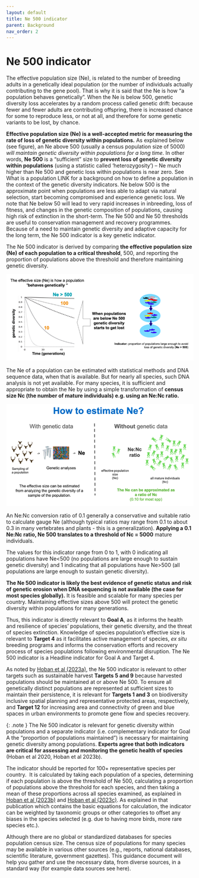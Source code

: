 ```yaml
---
layout: default
title: Ne 500 indicator
parent: Background
nav_order: 2
---
```


# Ne 500 indicator

The effective population size (Ne), is related to the number of breeding adults in a genetically ideal population (or the number of individuals actually contributing to the gene pool). That is why it is said that the Ne is how “a population behaves genetically”. When the Ne is below 500, genetic diversity loss accelerates by a random process called genetic drift: because fewer and fewer adults are contributing offspring, there is increased chance for some to reproduce less, or not at all, and therefore for some genetic variants to be lost, by chance.

**Effective population size (Ne) is a well-accepted metric for measuring the rate of loss of genetic diversity within populations.** As explained below (see figure), an Ne above 500 (usually a census population size of 5000) *will maintain genetic diversity within populations for a long time*. In other words, **Ne 500** is a “sufficient” size to **prevent loss of genetic diversity within populations** (using a statistic called ‘heterozygosity’) – Ne much higher than Ne 500 and genetic loss within populations is near zero. See What is a population LINK for a background on how to define a population in the context of the genetic diversity indicators. Ne below 500 is the approximate point when populations are less able to adapt via natural selection, start becoming compromised and experience genetic loss. We note that Ne below 50 will lead to very rapid increases in inbreeding, loss of fitness, and changes in the genetic composition of populations, causing high risk of extinction in the short-term. The Ne 500 and Ne 50 thresholds are useful to conservation management and recovery programmes. Because of a need to maintain genetic diversity and adaptive capacity for the long term, the Ne 500 indicator is a key genetic indicator.

The Ne 500 indicator is derived by comparing **the effective population size (Ne) of each population to a critical threshold**, 500, and reporting the proportion of populations above the threshold and therefore maintaining genetic diversity. 

![](Ne500_Fig1.png)

The Ne of a population can be estimated with statistical methods and DNA sequence data, when that is available. But for nearly all species, such DNA analysis is not yet available. For many species, it is sufficient and appropriate to obtain the Ne by using a simple transformation of **census size Nc (the number of mature individuals) e.g. using an Ne:Nc ratio.**

![](Ne500_Fig2.png)

An Ne:Nc conversion ratio of 0.1 generally a conservative and suitable ratio to calculate gauge Ne (although typical ratios may range from 0.1 to about 0.3 in many vertebrates and plants - this is a generalization). **Applying a 0.1 Ne:Nc ratio, Ne 500 translates to a threshold of Nc = 5000** mature individuals.  

The values for this indicator range from 0 to 1, with 0 indicating all populations have Ne<500 (no populations are large enough to sustain genetic diversity) and 1 indicating that all populations have Ne>500 (all populations are large enough to sustain genetic diversity).

**The Ne 500 indicator is likely the best evidence of genetic status and risk of genetic erosion when DNA sequencing is not available (the case for most species globally).** It is feasible and scalable for many species per country. Maintaining effective sizes above 500 will protect the genetic diversity within populations for many generations.

Thus, this indicator is directly relevant to **Goal A**, as it informs the health and resilience of species’ populations, their genetic diversity, and the threat of species extinction. Knowledge of species population’s effective size is relevant to **Target 4** as it facilitates active management of species, *ex situ* breeding programs and informs the conservation efforts and recovery process of species populations following environmental disruption. The Ne 500 indicator is a Headline indicator for Goal A and Target 4.

As noted by [Hoban et al (2023a)](https://link.springer.com/article/10.1007/s10592-022-01492-0), the Ne 500 indicator is relevant to other targets such as sustainable harvest **Targets 5 and 9** because harvested populations should be maintained at or above Ne 500. To ensure all genetically distinct populations are represented at sufficient sizes to maintain their persistence, it is relevant for **Targets 1 and 3** on biodiversity inclusive spatial planning and representative protected areas, respectively, and **Target 12** for increasing area and connectivity of green and blue spaces in urban environments to promote gene flow and species recovery. 

{: .note } The Ne 500 indicator is relevant for genetic diversity within populations and a separate indicator (i.e. complementary indicator for Goal A the “proportion of populations maintained”) is necessary for maintaining genetic diversity among populations. **Experts agree that both indicators are critical for assessing and monitoring the genetic health of species** (Hoban et al 2020, Hoban et al 2023b).

The indicator should be reported for 100+ representative species per country.  It is calculated by taking each population of a species, determining if each population is above the threshold of Ne 500, calculating a proportion of populations above the threshold for each species, and then taking a mean of these proportions across all species examined, as explained in [Hoban et al (2023b)](https://doi.org/10.1111/conl.12953) and [Hoban et al (2023c)](https://doi.org/10.32942/X2QK5W). As explained in that publication which contains the basic equations for calculation, the indicator can be weighted by taxonomic groups or other categories to offset any biases in the species selected (e.g. due to having more birds, more rare species etc.).

Although there are no global or standardized databases for species population census size. The census size of populations for many species may be available in various other sources (e.g., reports, national databases, scientific literature, government gazettes). This guidance document will help you gather and use the necessary data, from diverse sources, in a standard way (for example data sources see here).
